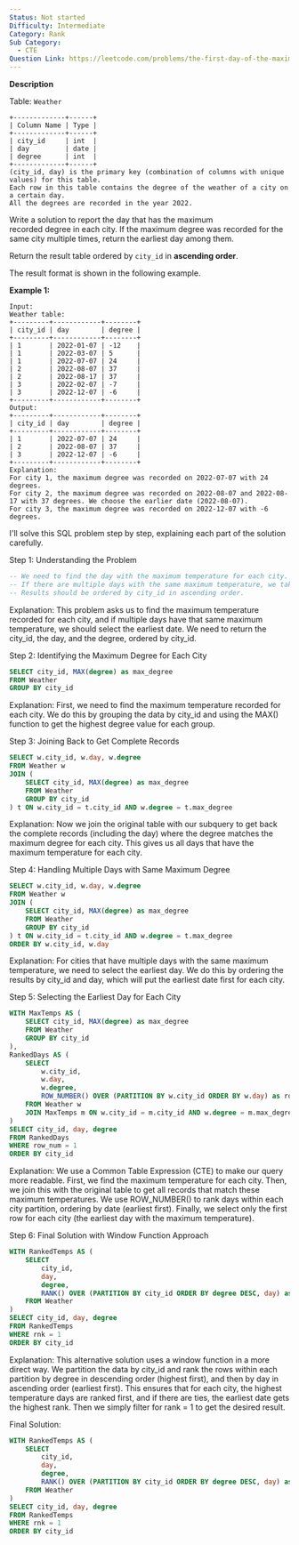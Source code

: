 ```yaml
---
Status: Not started
Difficulty: Intermediate
Category: Rank
Sub Category:
  - CTE
Question Link: https://leetcode.com/problems/the-first-day-of-the-maximum-recorded-degree-in-each-city
---
```

**Description**

Table: `Weather`

```Plain
+-------------+------+
| Column Name | Type |
+-------------+------+
| city_id     | int  |
| day         | date |
| degree      | int  |
+-------------+------+
(city_id, day) is the primary key (combination of columns with unique values) for this table.
Each row in this table contains the degree of the weather of a city on a certain day.
All the degrees are recorded in the year 2022.
```

Write a solution to report the day that has the maximum  
recorded degree in each city. If the maximum degree was recorded for the  
same city multiple times, return the earliest day among them.  

Return the result table ordered by `city_id` in **ascending order**.

The result format is shown in the following example.

**Example 1:**

```Plain
Input:
Weather table:
+---------+------------+--------+
| city_id | day        | degree |
+---------+------------+--------+
| 1       | 2022-01-07 | -12    |
| 1       | 2022-03-07 | 5      |
| 1       | 2022-07-07 | 24     |
| 2       | 2022-08-07 | 37     |
| 2       | 2022-08-17 | 37     |
| 3       | 2022-02-07 | -7     |
| 3       | 2022-12-07 | -6     |
+---------+------------+--------+
Output:
+---------+------------+--------+
| city_id | day        | degree |
+---------+------------+--------+
| 1       | 2022-07-07 | 24     |
| 2       | 2022-08-07 | 37     |
| 3       | 2022-12-07 | -6     |
+---------+------------+--------+
Explanation:
For city 1, the maximum degree was recorded on 2022-07-07 with 24 degrees.
For city 2, the maximum degree was recorded on 2022-08-07 and 2022-08-17 with 37 degrees. We choose the earlier date (2022-08-07).
For city 3, the maximum degree was recorded on 2022-12-07 with -6 degrees.
```

I'll solve this SQL problem step by step, explaining each part of the solution carefully.

Step 1: Understanding the Problem

```SQL
-- We need to find the day with the maximum temperature for each city.
-- If there are multiple days with the same maximum temperature, we take the earliest one.
-- Results should be ordered by city_id in ascending order.
```

Explanation: This problem asks us to find the maximum temperature recorded for each city, and if multiple days have that same maximum temperature, we should select the earliest date. We need to return the city_id, the day, and the degree, ordered by city_id.

Step 2: Identifying the Maximum Degree for Each City

```SQL
SELECT city_id, MAX(degree) as max_degree
FROM Weather
GROUP BY city_id
```

Explanation: First, we need to find the maximum temperature recorded for each city. We do this by grouping the data by city_id and using the MAX() function to get the highest degree value for each group.

Step 3: Joining Back to Get Complete Records

```SQL
SELECT w.city_id, w.day, w.degree
FROM Weather w
JOIN (
    SELECT city_id, MAX(degree) as max_degree
    FROM Weather
    GROUP BY city_id
) t ON w.city_id = t.city_id AND w.degree = t.max_degree
```

Explanation: Now we join the original table with our subquery to get back the complete records (including the day) where the degree matches the maximum degree for each city. This gives us all days that have the maximum temperature for each city.

Step 4: Handling Multiple Days with Same Maximum Degree

```SQL
SELECT w.city_id, w.day, w.degree
FROM Weather w
JOIN (
    SELECT city_id, MAX(degree) as max_degree
    FROM Weather
    GROUP BY city_id
) t ON w.city_id = t.city_id AND w.degree = t.max_degree
ORDER BY w.city_id, w.day
```

Explanation: For cities that have multiple days with the same maximum temperature, we need to select the earliest day. We do this by ordering the results by city_id and day, which will put the earliest date first for each city.

Step 5: Selecting the Earliest Day for Each City

```SQL
WITH MaxTemps AS (
    SELECT city_id, MAX(degree) as max_degree
    FROM Weather
    GROUP BY city_id
),
RankedDays AS (
    SELECT
        w.city_id,
        w.day,
        w.degree,
        ROW_NUMBER() OVER (PARTITION BY w.city_id ORDER BY w.day) as row_num
    FROM Weather w
    JOIN MaxTemps m ON w.city_id = m.city_id AND w.degree = m.max_degree
)
SELECT city_id, day, degree
FROM RankedDays
WHERE row_num = 1
ORDER BY city_id
```

Explanation: We use a Common Table Expression (CTE) to make our query more readable. First, we find the maximum temperature for each city. Then, we join this with the original table to get all records that match these maximum temperatures. We use ROW_NUMBER() to rank days within each city partition, ordering by date (earliest first). Finally, we select only the first row for each city (the earliest day with the maximum temperature).

Step 6: Final Solution with Window Function Approach

```SQL
WITH RankedTemps AS (
    SELECT
        city_id,
        day,
        degree,
        RANK() OVER (PARTITION BY city_id ORDER BY degree DESC, day) as rnk
    FROM Weather
)
SELECT city_id, day, degree
FROM RankedTemps
WHERE rnk = 1
ORDER BY city_id
```

Explanation: This alternative solution uses a window function in a more direct way. We partition the data by city_id and rank the rows within each partition by degree in descending order (highest first), and then by day in ascending order (earliest first). This ensures that for each city, the highest temperature days are ranked first, and if there are ties, the earliest date gets the highest rank. Then we simply filter for rank = 1 to get the desired result.

Final Solution:

```SQL
WITH RankedTemps AS (
    SELECT
        city_id,
        day,
        degree,
        RANK() OVER (PARTITION BY city_id ORDER BY degree DESC, day) as rnk
    FROM Weather
)
SELECT city_id, day, degree
FROM RankedTemps
WHERE rnk = 1
ORDER BY city_id
```